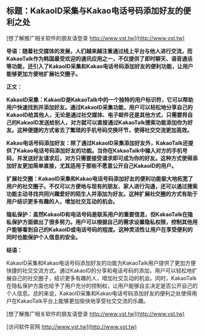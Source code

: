 ## **标题：KakaoID采集与Kakao电话号码添加好友的便利之处**

[想了解推广相关软件的朋友请登录 http://www.vst.tw](http://www.vst.tw)

**导语：随着社交媒体的发展，人们越来越注重通过线上平台与他人进行交流，而KakaoTalk作为韩国最受欢迎的通讯应用之一，不仅提供了即时聊天、语音通话等功能，还引入了KakaoID采集和Kakao电话号码添加好友的便利功能，让用户能够更加方便地扩展社交圈子。**

**正文：**

**KakaoID采集：KakaoID是KakaoTalk中的一个独特的用户标识符，它可以帮助用户快速找到并添加好友。通过KakaoID采集功能，用户可以轻松地分享自己的KakaoID给其他人，无论是通过社交媒体、电子邮件还是其他方式，只需要将自己的KakaoID发送给别人，对方就可以直接通过KakaoTalk搜索功能添加你为好友。这种便捷的方式省去了繁琐的手机号码交换环节，使得社交交流更加高效。**

**Kakao电话号码添加好友：除了通过KakaoID采集添加好友外，KakaoTalk还提供了Kakao电话号码添加好友的功能。当你在KakaoTalk中输入对方的手机号码，并发送好友请求后，对方只需要接受请求即可成为你的好友。这种方式使得添加好友更加简单直接，尤其适用于那些不愿意公开自己KakaoID的用户。**

**扩展社交圈：KakaoID采集和Kakao电话号码添加好友的便利功能极大地拓宽了用户的社交圈子。不仅可以方便地与现有的朋友、家人进行沟通，还可以通过搜索功能主动寻找共同兴趣爱好的陌生人并添加为好友。这种扩展社交圈的方式有助于用户结识更多有趣的人，增加社交互动的机会。**

**隐私保护：虽然KakaoID和电话号码是联系用户的重要信息，但KakaoTalk在隐私保护方面做出了很多努力。用户可以根据自己的需求设置隐私权限，控制其他用户能够看到自己的KakaoID或电话号码的程度。这种灵活性让用户在享受便利的同时也能保护个人信息的安全。**

**结语：**

KakaoID采集和Kakao电话号码添加好友的功能为KakaoTalk用户提供了更加方便快捷的社交交流方式。通过KakaoID的分享和电话号码的添加，用户可以轻松地扩展自己的社交圈子，结识更多有趣的人，增加社交互动的机会。同时，KakaoTalk在隐私保护方面也给予了用户充分的控制权，让用户能够自主决定是否公开自己的个人信息。总的来说，KakaoID采集和Kakao电话号码添加好友的便利之处使得用户在KakaoTalk平台上能够更加愉快地享受社交交流的乐趣。

[想了解推广相关软件的朋友请登录 http://www.vst.tw](http://www.vst.tw)


[访问软件官网 http://www.vst.tw](http://www.vst.tw)
